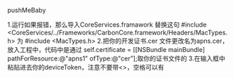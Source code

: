 pushMeBaby


1.运行如果报错，那么导入CoreServices.framawork
替换这句 #include <CoreServices/../Frameworks/CarbonCore.framework/Headers/MacTypes.h>  为  #include <MacTypes.h>
2.把你的开发证书.cer 文件更改名为apns.cer，放入工程中，代码中是通过
self.certificate = [[NSBundle mainBundle] pathForResource:@"apns1" ofType:@"cer”];取你的证书文件的
3.在输入框中粘贴进去你的deviceToken，注意不要带<>，空格可以有